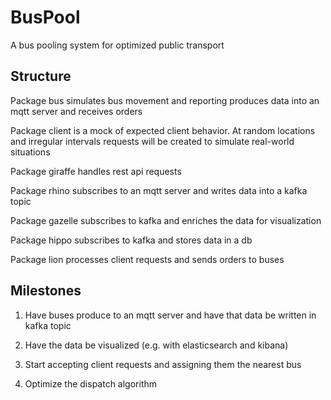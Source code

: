 # BusPool
A bus pooling system for optimized public transport

## Structure

Package bus simulates bus movement and reporting
produces data into an mqtt server and receives orders

Package client is a mock of expected client behavior.
At random locations and irregular intervals requests will be created to simulate real-world situations

Package giraffe handles rest api requests

Package rhino subscribes to an mqtt server and writes data into a kafka topic

Package gazelle subscribes to kafka and enriches the data for visualization

Package hippo subscribes to kafka and stores data in a db

Package lion processes client requests and sends orders to buses

## Milestones

1. Have buses produce to an mqtt server and have that data be written in kafka topic

2. Have the data be visualized (e.g. with elasticsearch and kibana)

3. Start accepting client requests and assigning them the nearest bus

4. Optimize the dispatch algorithm

